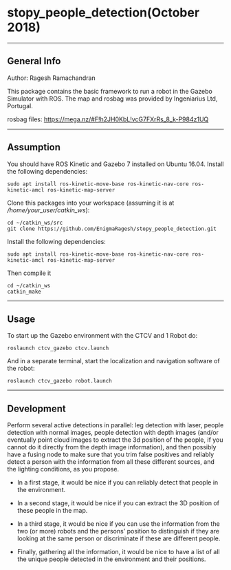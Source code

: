 # stopy_people_detection(October 2018)

----
## General Info

Author: Ragesh Ramachandran

This package contains the basic framework to run a robot in the Gazebo Simulator with ROS. The map and rosbag was provided by Ingeniarius Ltd, Portugal.

rosbag files: https://mega.nz/#F!h2JH0KbL!vcG7FXrRs_8_k-P984z1UQ

----
## Assumption

You should have ROS Kinetic and Gazebo 7 installed on Ubuntu 16.04.
Install the following dependencies:

```
sudo apt install ros-kinetic-move-base ros-kinetic-nav-core ros-kinetic-amcl ros-kinetic-map-server
```

Clone this packages into your workspace (assuming it is at */home/your_user/catkin_ws*):

```
cd ~/catkin_ws/src
git clone https://github.com/EnigmaRagesh/stopy_people_detection.git
```
Install the following dependencies:

```
sudo apt install ros-kinetic-move-base ros-kinetic-nav-core ros-kinetic-amcl ros-kinetic-map-server
```
Then compile it
```
cd ~/catkin_ws
catkin_make
```


----
## Usage

To start up the Gazebo environment with the CTCV and 1 Robot do:

```
roslaunch ctcv_gazebo ctcv.launch
```

And in a separate terminal, start the localization and navigation software of the robot:

```
roslaunch ctcv_gazebo robot.launch
```
----
## Development

Perform several active detections in parallel: leg detection with laser, people detection with normal images, people detection with depth images (and/or eventually point cloud images to extract the 3d position of the people, if you cannot do it directly from the depth image information), and then possibly have a fusing node to make sure that you trim false positives and reliably detect a person with the information from all these different sources, and the lighting conditions, as you propose.

- In a first stage, it would be nice if you can reliably detect that people in the environment.

- In a second stage, it would be nice if you can extract the 3D position of these people in the map.

- In a third stage, it would be nice if you can use the information from the two (or more) robots and the persons' position to distinguish if they  are looking at the same person or discriminate if these are different people.

- Finally, gathering all the information, it would be nice to have a list of all the unique people detected in the environment and their positions.

